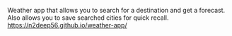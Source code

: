 Weather app that allows you to search for a destination and get a forecast. Also allows you to save searched cities for quick recall. 
https://n2deep56.github.io/weather-app/
